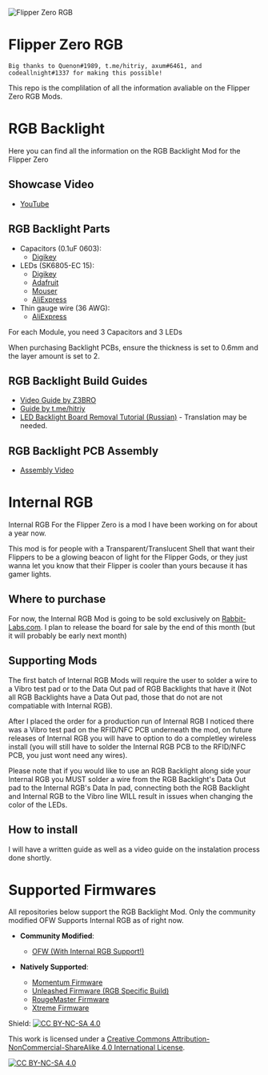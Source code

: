  ![Flipper Zero RGB](https://github.com/Z3BRO/Flipper-Zero-RGB/blob/main/RGBFlipperShowcaseGIF.gif)

# Flipper Zero RGB

    Big thanks to Quenon#1989, t.me/hitriy, axum#6461, and codeallnight#1337 for making this possible!
This repo is the complilation of all the information avaliable on the Flipper Zero RGB Mods.
# RGB Backlight
Here you can find all the information on the RGB Backlight Mod for the Flipper Zero

## Showcase Video 
- [YouTube](https://youtu.be/W1frMyVFv6Y)
## RGB Backlight Parts

- Capacitors (0.1uF 0603):
  - [Digikey](https://www.digikey.com/en/products/detail/kyocera-avx/06036C104JAT2A/1600414)
- LEDs (SK6805-EC 15):
  - [Digikey](https://www.digikey.com/en/products/detail/adafruit-industries-llc/4492/11569136)
  - [Adafruit](https://www.adafruit.com/product/4492)
  - [Mouser](https://mouser.com/ProductDetail/Adafruit/4492?qs=CUBnOrq4ZJz3oeplDXDOWA%3D%3D)
  - [AliExpress](https://www.aliexpress.us/item/2251832771718100.html)
- Thin gauge wire (36 AWG):
  - [AliExpress](https://www.aliexpress.us/item/3256805268543019.html)

For each Module, you need 3 Capacitors and 3 LEDs

When purchasing Backlight PCBs, ensure the thickness is set to 0.6mm and the layer amount is set to 2.

## RGB Backlight Build Guides

- [Video Guide by Z3BRO](https://youtu.be/pft1CI5ikA4)
- [Guide by t.me/hitriy](https://telegra.ph/Flipper-Zero-RGB-backlight-guide-12-26)
- [LED Backlight Board Removal Tutorial (Russian)](https://telegra.ph/Izmenenie-cveta-podsvetki-Flipper-Zero-11-14) - Translation may be needed.

## RGB Backlight PCB Assembly

- [Assembly Video](https://youtu.be/N64fDjziTaE)

# Internal RGB
Internal RGB For the Flipper Zero is a mod I have been working on for about a year now.

This mod is for people with a Transparent/Translucent Shell that want their Flippers to be a glowing beacon of light for the Flipper Gods, or they just wanna let you know that their Flipper is cooler than yours because it has gamer lights.

## Where to purchase
For now, the Internal RGB Mod is going to be sold exclusively on [Rabbit-Labs.com](https://rabbit-labs.com). I plan to release the board for sale by the end of this month (but it will probably be early next month)

## Supporting Mods
The first batch of Internal RGB Mods will require the user to solder a wire to a Vibro test pad or to the Data Out pad of RGB Backlights that have it (Not all RGB Backlights have a Data Out pad, those that do not are not compatiable with Internal RGB). 

After I placed the order for a production run of Internal RGB I noticed there was a Vibro test pad on the RFID/NFC PCB underneath the mod, on future releases of Internal RGB you will have to option to do a completley wireless install (you will still have to solder the Internal RGB PCB to the RFID/NFC PCB, you just wont need any wires). 

Please note that if you would like to use an RGB Backlight along side your Internal RGB you MUST solder a wire from the RGB Backlight's Data Out pad to the Internal RGB's Data In pad, connecting both the RGB Backlight and Internal RGB to the Vibro line WILL result in issues when changing the color of the LEDs.

## How to install
I will have a written guide as well as a video guide on the instalation process done shortly.

# Supported Firmwares

All repositories below support the RGB Backlight Mod. Only the community modified OFW Supports Internal RGB as of right now.

- **Community Modified**:
  - [OFW (With Internal RGB Support!)](https://github.com/Z3BRO/Flipper-Zero-OFW-RGB)

- **Natively Supported**:
  - [Momentum Firmware](https://github.com/Next-Flip/Momentum-Firmware)
  - [Unleashed Firmware (RGB Specific Build)](https://github.com/DarkFlippers/unleashed-firmware)
  - [RougeMaster Firmware](https://github.com/RogueMaster/flipperzero-firmware-wPlugins)
  - [Xtreme Firmware](https://github.com/Flipper-XFW/Xtreme-Firmware)
  
Shield: [![CC BY-NC-SA 4.0][cc-by-nc-sa-shield]][cc-by-nc-sa]

This work is licensed under a
[Creative Commons Attribution-NonCommercial-ShareAlike 4.0 International License][cc-by-nc-sa].

[![CC BY-NC-SA 4.0][cc-by-nc-sa-image]][cc-by-nc-sa]

[cc-by-nc-sa]: http://creativecommons.org/licenses/by-nc-sa/4.0/
[cc-by-nc-sa-image]: https://licensebuttons.net/l/by-nc-sa/4.0/88x31.png
[cc-by-nc-sa-shield]: https://img.shields.io/badge/License-CC%20BY--NC--SA%204.0-lightgrey.svg
